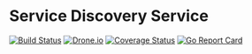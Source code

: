 # Service Discovery Service

[![Build Status](https://travis-ci.org/microbusinesses/ServiceDiscoveryService.png)](https://travis-ci.org/microbusinesses/ServiceDiscoveryService)
[![Drone.io](https://drone.io/github.com/microbusinesses/ServiceDiscoveryService/status.png)](https://drone.io/github.com/microbusinesses/ServiceDiscoveryService/latest)
[![Coverage Status](https://coveralls.io/repos/microbusinesses/ServiceDiscoveryService/badge.svg?branch=master&service=github)](https://coveralls.io/github/microbusinesses/ServiceDiscoveryService?branch=master)
[![Go Report Card](https://goreportcard.com/badge/microbusinesses/ServiceDiscoveryService)](https://goreportcard.com/report/microbusinesses/ServiceDiscoveryService)
